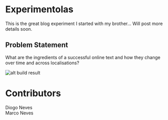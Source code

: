 Experimentolas
==============

This is the great blog experiment I started with my brother... Will post more details soon.


## Problem Statement

What are the ingredients of a successful online text and how they change over time and across localisations?


![alt build result](https://travis-ci.org/DiogoNeves/experimentolas.svg?branch=master)

# Contributors

Diogo Neves  
Marco Neves

